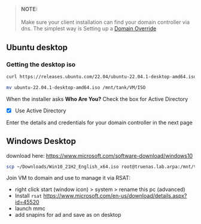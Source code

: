 > #### NOTE:
> Make sure your client installation can find your domain controller via dns. 
> The simplest way is Setting up a [Domain Override](../../pfsense#active-directory)

## Ubuntu desktop

### Getting the desktop iso
```bash
curl https://releases.ubuntu.com/22.04/ubuntu-22.04.1-desktop-amd64.iso -o ubuntu-22.04.1-desktop-amd64.iso
```
```bash
mv ubuntu-22.04.1-desktop-amd64.iso /mnt/tank/VM/ISO
```

When the installer asks **Who Are You?** Check the box for Active Directory 

- [x] Use Active Directory

Enter the details and credentials for your domain controller in the next page

## Windows Desktop
download here:
https://www.microsoft.com/software-download/windows10

```bash
scp ~/Downloads/Win10_21H2_English_x64.iso root@truenas.lab.arpa:/mnt/tank/VM/ISO
```

Join VM to domain and use to manage it via RSAT:

- right click start (window icon) > system > rename this pc (advanced)
- Install `rsat` https://www.microsoft.com/en-us/download/details.aspx?id=45520
- launch mmc
- add snapins for ad and save as on desktop
